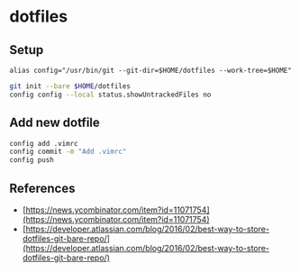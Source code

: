 # dotfiles

## Setup
`alias config="/usr/bin/git --git-dir=$HOME/dotfiles --work-tree=$HOME"`

```sh
git init --bare $HOME/dotfiles
config config --local status.showUntrackedFiles no
```

## Add new dotfile
```sh
config add .vimrc
config commit -m "Add .vimrc"
config push
```

## References
- [https://news.ycombinator.com/item?id=11071754](https://news.ycombinator.com/item?id=11071754)
- [https://developer.atlassian.com/blog/2016/02/best-way-to-store-dotfiles-git-bare-repo/](https://developer.atlassian.com/blog/2016/02/best-way-to-store-dotfiles-git-bare-repo/)

